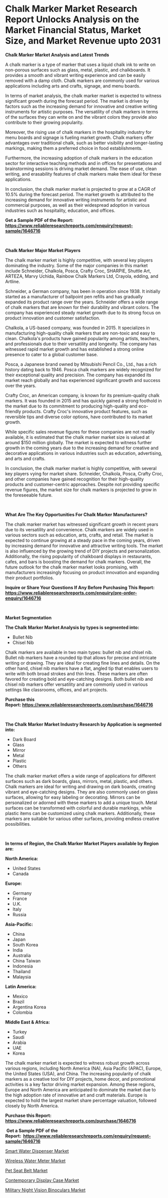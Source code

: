 <p><h1>Chalk Marker Market Research Report Unlocks Analysis on the Market Financial Status, Market Size, and Market Revenue upto 2031</h1></p><p><strong>Chalk Marker Market Analysis and Latest Trends</strong></p>
<p><p>A chalk marker is a type of marker that uses a liquid chalk ink to write on non-porous surfaces such as glass, metal, plastic, and chalkboards. It provides a smooth and vibrant writing experience and can be easily removed with a damp cloth. Chalk markers are commonly used for various applications including arts and crafts, signage, and menu boards.</p><p>In terms of market analysis, the chalk marker market is expected to witness significant growth during the forecast period. The market is driven by factors such as the increasing demand for innovative and creative writing instruments for artistic purposes. The versatility of chalk markers in terms of the surfaces they can write on and the vibrant colors they provide also contribute to their growing popularity.</p><p>Moreover, the rising use of chalk markers in the hospitality industry for menu boards and signage is fueling market growth. Chalk markers offer advantages over traditional chalk, such as better visibility and longer-lasting markings, making them a preferred choice in food establishments.</p><p>Furthermore, the increasing adoption of chalk markers in the education sector for interactive teaching methods and in offices for presentations and brainstorming sessions is driving market demand. The ease of use, clean writing, and erasability features of chalk markers make them ideal for these applications.</p><p>In conclusion, the chalk marker market is projected to grow at a CAGR of 10.5% during the forecast period. The market growth is attributed to the increasing demand for innovative writing instruments for artistic and commercial purposes, as well as their widespread adoption in various industries such as hospitality, education, and offices.</p></p>
<p><strong>Get a Sample PDF of the Report:&nbsp; <a href="https://www.reliableresearchreports.com/enquiry/request-sample/1646716">https://www.reliableresearchreports.com/enquiry/request-sample/1646716</a></strong></p>
<p>&nbsp;</p>
<p><strong>Chalk Marker Major Market Players</strong></p>
<p><p>The chalk marker market is highly competitive, with several key players dominating the industry. Some of the major companies in this market include Schneider, Chalkola, Posca, Crafty Croc, SHARPIE, Shuttle Art, ARTEZA, Marvy Uchida, Rainbow Chalk Markers Ltd, Crayola, edding, and Artline.</p><p>Schneider, a German company, has been in operation since 1938. It initially started as a manufacturer of ballpoint pen refills and has gradually expanded its product range over the years. Schneider offers a wide range of chalk markers that are known for their durability and vibrant colors. The company has experienced steady market growth due to its strong focus on product innovation and customer satisfaction.</p><p>Chalkola, a US-based company, was founded in 2015. It specializes in manufacturing high-quality chalk markers that are non-toxic and easy to clean. Chalkola's products have gained popularity among artists, teachers, and professionals due to their versatility and longevity. The company has witnessed rapid market growth and has established a strong online presence to cater to a global customer base.</p><p>Posca, a Japanese brand owned by Mitsubishi Pencil Co., Ltd., has a rich history dating back to 1946. Posca chalk markers are widely recognized for their exceptional quality and precision. The company has expanded its market reach globally and has experienced significant growth and success over the years.</p><p>Crafty Croc, an American company, is known for its premium-quality chalk markers. It was founded in 2015 and has quickly gained a strong foothold in the market due to its commitment to producing high-quality and eco-friendly products. Crafty Croc's innovative product features, such as reversible tips and diverse color options, have contributed to its market growth.</p><p>While specific sales revenue figures for these companies are not readily available, it is estimated that the chalk marker market size is valued at around $150 million globally. The market is expected to witness further growth in the coming years due to the increasing demand for creative and decorative applications in various industries such as education, advertising, and arts and crafts.</p><p>In conclusion, the chalk marker market is highly competitive, with several key players vying for market share. Schneider, Chalkola, Posca, Crafty Croc, and other companies have gained recognition for their high-quality products and customer-centric approaches. Despite not providing specific revenue figures, the market size for chalk markers is projected to grow in the foreseeable future.</p></p>
<p>&nbsp;</p>
<p><strong>What Are The Key Opportunities For Chalk Marker Manufacturers?</strong></p>
<p><p>The chalk marker market has witnessed significant growth in recent years due to its versatility and convenience. Chalk markers are widely used in various sectors such as education, arts, crafts, and retail. The market is expected to continue growing at a steady pace in the coming years, driven by increasing demand for innovative and attractive writing tools. The market is also influenced by the growing trend of DIY projects and personalization. Additionally, the rising popularity of chalkboard displays in restaurants, cafes, and bars is boosting the demand for chalk markers. Overall, the future outlook for the chalk marker market looks promising, with manufacturers increasingly focusing on product innovation and expanding their product portfolios.</p></p>
<p><strong>Inquire or Share Your Questions If Any Before Purchasing This Report: <a href="https://www.reliableresearchreports.com/enquiry/pre-order-enquiry/1646716">https://www.reliableresearchreports.com/enquiry/pre-order-enquiry/1646716</a></strong></p>
<p>&nbsp;</p>
<p><strong>Market Segmentation</strong></p>
<p><strong>The Chalk Marker Market Analysis by types is segmented into:</strong></p>
<p><ul><li>Bullet Nib</li><li>Chisel Nib</li></ul></p>
<p><p>Chalk markers are available in two main types: bullet nib and chisel nib. Bullet nib markers have a rounded tip that allows for precise and intricate writing or drawing. They are ideal for creating fine lines and details. On the other hand, chisel nib markers have a flat, angled tip that enables users to write with both broad strokes and thin lines. These markers are often favored for creating bold and eye-catching designs. Both bullet nib and chisel nib markers offer versatility and are commonly used in various settings like classrooms, offices, and art projects.</p></p>
<p><strong>Purchase this Report:&nbsp;<a href="https://www.reliableresearchreports.com/purchase/1646716">https://www.reliableresearchreports.com/purchase/1646716</a></strong></p>
<p>&nbsp;</p>
<p><strong>The Chalk Marker Market Industry Research by Application is segmented into:</strong></p>
<p><ul><li>Dark Board</li><li>Glass</li><li>Mirror</li><li>Metal</li><li>Plastic</li><li>Others</li></ul></p>
<p><p>The chalk marker market offers a wide range of applications for different surfaces such as dark boards, glass, mirrors, metal, plastic, and others. Chalk markers are ideal for writing and drawing on dark boards, creating vibrant and eye-catching designs. They are also commonly used on glass surfaces, allowing for easy labeling or decorating. Mirrors can be personalized or adorned with these markers to add a unique touch. Metal surfaces can be transformed with colorful and durable markings, while plastic items can be customized using chalk markers. Additionally, these markers are suitable for various other surfaces, providing endless creative possibilities.</p></p>
<p>&nbsp;</p>
<p><strong>In terms of Region, the Chalk Marker Market Players available by Region are:</strong></p>
<p>
    <p> <strong> North America: </strong>
        <ul>
            <li>United States</li>
            <li>Canada</li>
        </ul>
        </p> 
    <p> <strong> Europe: </strong>
        <ul>
            <li>Germany</li>
            <li>France</li>
            <li>U.K.</li>
            <li>Italy</li>
            <li>Russia</li>
        </ul>
        </p> 
    <p> <strong> Asia-Pacific: </strong>
        <ul>
            <li>China</li>
            <li>Japan</li>
            <li>South Korea</li>
            <li>India</li>
            <li>Australia</li>
            <li>China Taiwan</li>
            <li>Indonesia</li>
            <li>Thailand</li>
            <li>Malaysia</li>
        </ul>
        </p> 
    <p> <strong> Latin America: </strong>
        <ul>
            <li>Mexico</li>
            <li>Brazil</li>
            <li>Argentina Korea</li>
            <li>Colombia</li>
        </ul>
        </p> 
    <p> <strong> Middle East & Africa: </strong>
        <ul>
            <li>Turkey</li>
            <li>Saudi</li>
            <li>Arabia</li>
            <li>UAE</li>
            <li>Korea</li>
        </ul>
    </p>
    </p>
<p><p>The chalk marker market is expected to witness robust growth across various regions, including North America (NA), Asia Pacific (APAC), Europe, the United States (USA), and China. The increasing popularity of chalk markers as a creative tool for DIY projects, home decor, and promotional activities is a key factor driving market expansion. Among these regions, Europe and North America are anticipated to dominate the market due to the high adoption rate of innovative art and craft materials. Europe is expected to hold the largest market share percentage valuation, followed closely by North America.</p></p>
<p><strong>Purchase this Report: <a href="https://www.reliableresearchreports.com/purchase/1646716">https://www.reliableresearchreports.com/purchase/1646716</a></strong></p>
<p>&nbsp;<strong>Get a Sample PDF of the Report:&nbsp;&nbsp;<a href="https://www.reliableresearchreports.com/enquiry/request-sample/1646716">https://www.reliableresearchreports.com/enquiry/request-sample/1646716</a></strong></p>
<p><strong></strong></p>
<p><p><a href="https://github.com/provorikovar/Market-Research-Report-List-2/blob/main/smart-water-dispenser-market.md">Smart Water Dispenser Market</a></p><p><a href="https://github.com/Krish2023na/Market-Research-Report-List-2/blob/main/wireless-water-meter-market.md">Wireless Water Meter Market</a></p><p><a href="https://github.com/zebdakicsin/Market-Research-Report-List-2/blob/main/pet-seat-belt-market.md">Pet Seat Belt Market</a></p><p><a href="https://github.com/kuntayevaz/Market-Research-Report-List-2/blob/main/contemporary-display-case-market.md">Contemporary Display Case Market</a></p><p><a href="https://github.com/kipkeeva/Market-Research-Report-List-2/blob/main/military-night-vision-binoculars-market.md">Military Night Vision Binoculars Market</a></p></p>